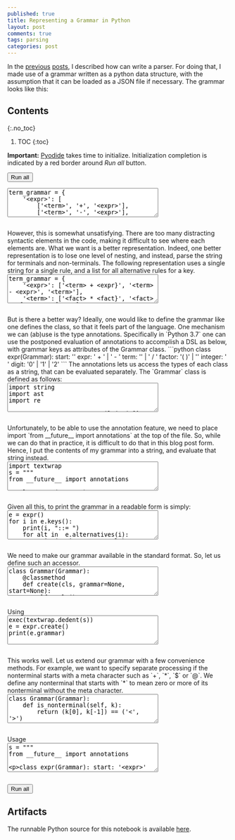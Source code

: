 ```yaml
---
published: true
title: Representing a Grammar in Python
layout: post
comments: true
tags: parsing
categories: post
---
```


In the [previous](/post/2018/09/05/top-down-parsing/) [posts](/post/2018/09/06/peg-parsing/), I described how can write a parser. For doing that, I made use of a grammar written as a python data structure, with the assumption that it can be loaded as a JSON file if necessary. The grammar looks like this:

## Contents
{:.no_toc}

1. TOC
{:toc}

<script src="/resources/js/graphviz/index.min.js"></script>
<script>
// From https://github.com/hpcc-systems/hpcc-js-wasm
// Hosted for teaching.
var hpccWasm = window["@hpcc-js/wasm"];
function display_dot(dot_txt, div) {
    hpccWasm.graphviz.layout(dot_txt, "svg", "dot").then(svg => {
        div.innerHTML = svg;
    });
}
window.display_dot = display_dot
// from js import display_dot
</script>

<script src="/resources/pyodide/full/3.9/pyodide.js"></script>
<link rel="stylesheet" type="text/css" media="all" href="/resources/skulpt/css/codemirror.css">
<link rel="stylesheet" type="text/css" media="all" href="/resources/skulpt/css/solarized.css">
<link rel="stylesheet" type="text/css" media="all" href="/resources/skulpt/css/env/editor.css">

<script src="/resources/skulpt/js/codemirrorepl.js" type="text/javascript"></script>
<script src="/resources/skulpt/js/python.js" type="text/javascript"></script>
<script src="/resources/pyodide/js/env/editor.js" type="text/javascript"></script>

**Important:** [Pyodide](https://pyodide.readthedocs.io/en/latest/) takes time to initialize.
Initialization completion is indicated by a red border around *Run all* button.
<form name='python_run_form'>
<button type="button" name="python_run_all">Run all</button>
</form>

<!--
############
term_grammar = {
    '<expr>': [
        ['<term>', '+', '<expr>'],
        ['<term>', '-', '<expr>'],

        ['<term>']],
    '<term>': [
        ['<fact>', '*', '<term>'],
        ['<fact>', '/', '<term>'],
        ['<fact>']],
    '<fact>': [
        ['<digits>'],
        ['(','<expr>',')']],
    '<digits>': [
        ['<digit>','<digits>'],
        ['<digit>']],
    '<digit>': [[str(i)] for i in range(10)],
}

############
-->
<form name='python_run_form'>
<textarea cols="40" rows="4" name='python_edit'>
term_grammar = {
    &#x27;&lt;expr&gt;&#x27;: [
        [&#x27;&lt;term&gt;&#x27;, &#x27;+&#x27;, &#x27;&lt;expr&gt;&#x27;],
        [&#x27;&lt;term&gt;&#x27;, &#x27;-&#x27;, &#x27;&lt;expr&gt;&#x27;],

        [&#x27;&lt;term&gt;&#x27;]],
    &#x27;&lt;term&gt;&#x27;: [
        [&#x27;&lt;fact&gt;&#x27;, &#x27;*&#x27;, &#x27;&lt;term&gt;&#x27;],
        [&#x27;&lt;fact&gt;&#x27;, &#x27;/&#x27;, &#x27;&lt;term&gt;&#x27;],
        [&#x27;&lt;fact&gt;&#x27;]],
    &#x27;&lt;fact&gt;&#x27;: [
        [&#x27;&lt;digits&gt;&#x27;],
        [&#x27;(&#x27;,&#x27;&lt;expr&gt;&#x27;,&#x27;)&#x27;]],
    &#x27;&lt;digits&gt;&#x27;: [
        [&#x27;&lt;digit&gt;&#x27;,&#x27;&lt;digits&gt;&#x27;],
        [&#x27;&lt;digit&gt;&#x27;]],
    &#x27;&lt;digit&gt;&#x27;: [[str(i)] for i in range(10)],
}
</textarea><br />
<pre class='Output' name='python_output'></pre>
<div name='python_canvas'></div>
</form>
However, this is somewhat unsatisfying. There are too many distracting syntactic elements in the code, making it difficult to see where each elements are. What we want is a better representation. Indeed, one better representation is to lose one level of nesting, and instead, parse the string for terminals and non-terminals. The following representation uses a single string for a single rule, and a list for all alternative rules for a key.

<!--
############
term_grammar = {
    '<expr>': ['<term> + <expr}', '<term> - <expr>', '<term>'],
    '<term>': ['<fact> * <fact}', '<fact> / <fact>', '<fact>'],
    '<fact>': ['<digits>','(<expr>)'],
    '<digits>': ['{digit}{digits}','{digit}'],
    '<digit>': [str(i) for i in range(10)],
}

############
-->
<form name='python_run_form'>
<textarea cols="40" rows="4" name='python_edit'>
term_grammar = {
    &#x27;&lt;expr&gt;&#x27;: [&#x27;&lt;term&gt; + &lt;expr}&#x27;, &#x27;&lt;term&gt; - &lt;expr&gt;&#x27;, &#x27;&lt;term&gt;&#x27;],
    &#x27;&lt;term&gt;&#x27;: [&#x27;&lt;fact&gt; * &lt;fact}&#x27;, &#x27;&lt;fact&gt; / &lt;fact&gt;&#x27;, &#x27;&lt;fact&gt;&#x27;],
    &#x27;&lt;fact&gt;&#x27;: [&#x27;&lt;digits&gt;&#x27;,&#x27;(&lt;expr&gt;)&#x27;],
    &#x27;&lt;digits&gt;&#x27;: [&#x27;{digit}{digits}&#x27;,&#x27;{digit}&#x27;],
    &#x27;&lt;digit&gt;&#x27;: [str(i) for i in range(10)],
}
</textarea><br />
<pre class='Output' name='python_output'></pre>
<div name='python_canvas'></div>
</form>
But is there a better way? Ideally, one would like to define the grammar like one defines the class, so that it feels part of the language.
One mechanism we can (ab)use is the type annotations. Specifically in `Python 3.7` one can use the postponed evaluation of annotations to accomplish a DSL as below, with grammar keys as attributes of the Grammar class.
```python
class expr(Grammar):
    start: '<expr>'
    expr: '<term> + <term>' | '<term> - <term>'
    term: '<factor} * <term>' | '<factor> / <term>'
    factor: '( <expr> )' | '<integer>'
    integer: '<digit> <integer}' | '<digit>'
    digit: '0' | '1' | '2'
```
The annotations lets us access the types of each class as a string, that can be evaluated separately. The `Grammar` class is defined as follows:

<!--
############
import string
import ast
import re

RE_NONTERMINAL = re.compile(r'(<[^<> ]*>)')

class Grammar:
    def alternatives(self, k):
        def strings(v):
            if isinstance(v, ast.BinOp):
                return [self._parse_rule(v.right.s)] + strings(v.left)
            else: return [self._parse_rule(v.s)]
        return strings(ast.parse(self.rules(k[1:-1]), mode='eval').body)

    def _parse_rule(self, rule):
        return [token for token in re.split(RE_NONTERMINAL, rule) if token]

    def rules(self, k):
        return self.__annotations__[k]

    def keys(self):
        return ['<%s>' % k for k in self.__annotations__.keys()]

############
-->
<form name='python_run_form'>
<textarea cols="40" rows="4" name='python_edit'>
import string
import ast
import re

RE_NONTERMINAL = re.compile(r&#x27;(&lt;[^&lt;&gt; ]*&gt;)&#x27;)

class Grammar:
    def alternatives(self, k):
        def strings(v):
            if isinstance(v, ast.BinOp):
                return [self._parse_rule(v.right.s)] + strings(v.left)
            else: return [self._parse_rule(v.s)]
        return strings(ast.parse(self.rules(k[1:-1]), mode=&#x27;eval&#x27;).body)

    def _parse_rule(self, rule):
        return [token for token in re.split(RE_NONTERMINAL, rule) if token]

    def rules(self, k):
        return self.__annotations__[k]

    def keys(self):
        return [&#x27;&lt;%s&gt;&#x27; % k for k in self.__annotations__.keys()]
</textarea><br />
<pre class='Output' name='python_output'></pre>
<div name='python_canvas'></div>
</form>
Unfortunately, to be able to use the annotation feature,
we need to place import `from __future__ import annotations` at the top of the
file. So, while we can do that in practice, it is difficult to do that in this
blog post form. Hence, I put the contents of my grammar into a string, and
evaluate that string instead.

<!--
############
import textwrap
s = """
from __future__ import annotations

class expr(Grammar):
    start: '<expr>'
    expr: '<term> + <term>' | '<term> - <term>'
    term: '<factor> * <term>' | '<factor> / <term>'
    factor: '( <expr> )' | '<integer>'
    integer: '<digit> <integer>' | '<digit>'
    digit: '0' | '1' | '2'
"""
exec(textwrap.dedent(s))

############
-->
<form name='python_run_form'>
<textarea cols="40" rows="4" name='python_edit'>
import textwrap
s = &quot;&quot;&quot;
from __future__ import annotations

class expr(Grammar):
    start: &#x27;&lt;expr&gt;&#x27;
    expr: &#x27;&lt;term&gt; + &lt;term&gt;&#x27; | &#x27;&lt;term&gt; - &lt;term&gt;&#x27;
    term: &#x27;&lt;factor&gt; * &lt;term&gt;&#x27; | &#x27;&lt;factor&gt; / &lt;term&gt;&#x27;
    factor: &#x27;( &lt;expr&gt; )&#x27; | &#x27;&lt;integer&gt;&#x27;
    integer: &#x27;&lt;digit&gt; &lt;integer&gt;&#x27; | &#x27;&lt;digit&gt;&#x27;
    digit: &#x27;0&#x27; | &#x27;1&#x27; | &#x27;2&#x27;
&quot;&quot;&quot;
exec(textwrap.dedent(s))
</textarea><br />
<pre class='Output' name='python_output'></pre>
<div name='python_canvas'></div>
</form>
Given all this, to print the grammar in a readable form is simply:

<!--
############
e = expr()
for i in e.keys():
    print(i, "::= ")
    for alt in  e.alternatives(i):
        print("\t| %s\t\t" % alt)

############
-->
<form name='python_run_form'>
<textarea cols="40" rows="4" name='python_edit'>
e = expr()
for i in e.keys():
    print(i, &quot;::= &quot;)
    for alt in  e.alternatives(i):
        print(&quot;\t| %s\t\t&quot; % alt)
</textarea><br />
<pre class='Output' name='python_output'></pre>
<div name='python_canvas'></div>
</form>
We need to make our grammar available in the standard format. So, let us
define such an accessor.

<!--
############
class Grammar(Grammar):
    @classmethod
    def create(cls, grammar=None, start=None):
        slf = cls()
        my_grammar = {k:[alt for alt in slf.alternatives(k)]
                for k in slf.keys()}
        my_grammar = slf.update(my_grammar, grammar, start)
        slf.grammar = my_grammar
        if start is not None:
            slf.start = start
        return slf

    def update(self, my_grammar, grammar, start):
        if grammar is None: grammar = {}
        return {**my_grammar, **grammar}
############
-->
<form name='python_run_form'>
<textarea cols="40" rows="4" name='python_edit'>
class Grammar(Grammar):
    @classmethod
    def create(cls, grammar=None, start=None):
        slf = cls()
        my_grammar = {k:[alt for alt in slf.alternatives(k)]
                for k in slf.keys()}
        my_grammar = slf.update(my_grammar, grammar, start)
        slf.grammar = my_grammar
        if start is not None:
            slf.start = start
        return slf

    def update(self, my_grammar, grammar, start):
        if grammar is None: grammar = {}
        return {**my_grammar, **grammar}
</textarea><br />
<pre class='Output' name='python_output'></pre>
<div name='python_canvas'></div>
</form>
Using

<!--
############
exec(textwrap.dedent(s))
e = expr.create()
print(e.grammar)

############
-->
<form name='python_run_form'>
<textarea cols="40" rows="4" name='python_edit'>
exec(textwrap.dedent(s))
e = expr.create()
print(e.grammar)
</textarea><br />
<pre class='Output' name='python_output'></pre>
<div name='python_canvas'></div>
</form>
This works well. Let us extend our grammar with a few convenience methods.
For example, we want to specify separate processing if the nonterminal starts
with a meta character such as `+`, `*`, `$` or `@`.
We define any nonterminal that starts with `*` to mean zero or more of its
nonterminal without the meta character.

<!--
############
class Grammar(Grammar):
    def is_nonterminal(self, k):
        return (k[0], k[-1]) == ('<', '>')

    def update(self, my_grammar, grammar, start):
        if grammar is None: grammar = {}
        new_g = {**my_grammar, **grammar}
        new_keys = set()
        for k in new_g:
            for alt in new_g[k]:
                for t in alt:
                    if self.is_nonterminal(t) and t[1] in '+*$@':
                        new_keys.add(t)

        for k in new_keys:
            if k[1] == '*':
                ok = k[0] + k[2:]
                new_g[k] = [[ok, k], []]
            elif  k[1] == '+':
                ok = k[0] + k[2:]
                new_g[k] = [[ok, k], [ok]]

        return new_g

############
-->
<form name='python_run_form'>
<textarea cols="40" rows="4" name='python_edit'>
class Grammar(Grammar):
    def is_nonterminal(self, k):
        return (k[0], k[-1]) == (&#x27;&lt;&#x27;, &#x27;&gt;&#x27;)

    def update(self, my_grammar, grammar, start):
        if grammar is None: grammar = {}
        new_g = {**my_grammar, **grammar}
        new_keys = set()
        for k in new_g:
            for alt in new_g[k]:
                for t in alt:
                    if self.is_nonterminal(t) and t[1] in &#x27;+*$@&#x27;:
                        new_keys.add(t)

        for k in new_keys:
            if k[1] == &#x27;*&#x27;:
                ok = k[0] + k[2:]
                new_g[k] = [[ok, k], []]
            elif  k[1] == &#x27;+&#x27;:
                ok = k[0] + k[2:]
                new_g[k] = [[ok, k], [ok]]

        return new_g
</textarea><br />
<pre class='Output' name='python_output'></pre>
<div name='python_canvas'></div>
</form>
Usage

<!--
############
s = """
from __future__ import annotations

class expr(Grammar):
    start: '<expr>'
    expr: '<term> + <term>' | '<term> - <term>'
    term: '<factor> * <term>' | '<factor> / <term>'
    factor: '( <expr> )' | '<integer>'
    integer: '<*digit>'
    digit: '0' | '1' | '2'
"""

exec(textwrap.dedent(s))
e = expr.create()
print(e.grammar)

############
-->
<form name='python_run_form'>
<textarea cols="40" rows="4" name='python_edit'>
s = &quot;&quot;&quot;
from __future__ import annotations

class expr(Grammar):
    start: &#x27;&lt;expr&gt;&#x27;
    expr: &#x27;&lt;term&gt; + &lt;term&gt;&#x27; | &#x27;&lt;term&gt; - &lt;term&gt;&#x27;
    term: &#x27;&lt;factor&gt; * &lt;term&gt;&#x27; | &#x27;&lt;factor&gt; / &lt;term&gt;&#x27;
    factor: &#x27;( &lt;expr&gt; )&#x27; | &#x27;&lt;integer&gt;&#x27;
    integer: &#x27;&lt;*digit&gt;&#x27;
    digit: &#x27;0&#x27; | &#x27;1&#x27; | &#x27;2&#x27;
&quot;&quot;&quot;

exec(textwrap.dedent(s))
e = expr.create()
print(e.grammar)
</textarea><br />
<pre class='Output' name='python_output'></pre>
<div name='python_canvas'></div>
</form>

<form name='python_run_form'>
<button type="button" name="python_run_all">Run all</button>
</form>

## Artifacts

The runnable Python source for this notebook is available [here](https://github.com/rahulgopinath/rahulgopinath.github.io/blob/master/notebooks/2018-09-10-representing-grammar-in-python.py).


